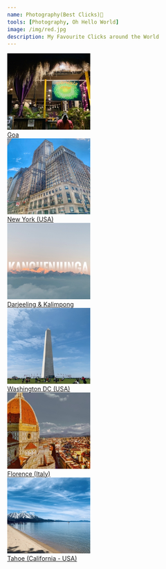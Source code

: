 ```yaml
---
name: Photography(Best Clicks)📸
tools: [Photography, Oh Hello World]
image: /img/red.jpg
description: My Favourite Clicks around the World
---
```





<div class="card-group">
  <div class="card text-center" style="width: 12rem;">
  <div class="card-body bg-light">
    <img class="card-img-top" src="/img/resize/goaresize.jpg" alt="Go Goa">
    <a href="#" class="btn btn-success">Goa</a>
  </div>
  </div>

  <div class="card text-center" style="width: 12rem;">
  <div class="card-body">
    <img class="card-img-top" src="/img/resize/newyorkresize.jpg" alt="Go NewYork">
    <a href="#" class="btn btn-success">New York (USA)</a>
  </div>
  </div>
  
  <div class="card text-center" style="width: 12rem;">
  <div class="card-body bg-light">
    <img class="card-img-top" src="/img/resize/kanchenjungaresize.jpg" alt="Go Darjeeling">
    <a href="#" class="btn btn-success">Darjeeling & Kalimpong</a>
  </div>
  </div>
  
</div>


<div class="card-group">
  <div class="card text-center" style="width: 12rem;">
  <div class="card-body bg-light">
    <img class="card-img-top" src="/img/resize/dcresize.jpg" alt="Go DC">
    <a href="#" class="btn btn-danger">Washington DC (USA)</a>
  </div>
  </div>

  <div class="card text-center" style="width: 12rem;">
  <div class="card-body">
    <img class="card-img-top" src="/img/resize/florenceresize.jpg" alt="Go Florence">
    <a href="#" class="btn btn-danger">Florence (Italy)</a>
  </div>
  </div>
  
  <div class="card text-center" style="width: 12rem;">
  <div class="card-body bg-light">
    <img class="card-img-top" src="/img/resize/tahoeresize.jpg" alt="Go Tahoe">
    <a href="#" class="btn btn-danger">Tahoe (California - USA)</a>
  </div>
  </div>
  
</div>